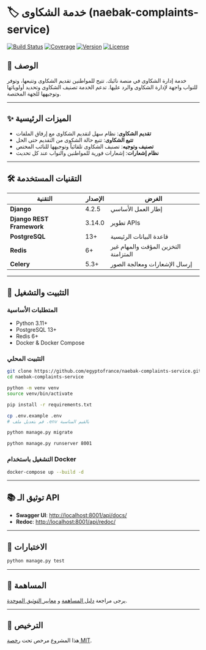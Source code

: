 # 🏷️ خدمة الشكاوى (naebak-complaints-service)

[![Build Status](https://img.shields.io/badge/build-passing-brightgreen)](https://github.com/egyptofrance/naebak-complaints-service/actions)
[![Coverage](https://img.shields.io/badge/coverage-88%25-green)](https://github.com/egyptofrance/naebak-complaints-service)
[![Version](https://img.shields.io/badge/version-1.0.0-blue)](https://github.com/egyptofrance/naebak-complaints-service/releases)
[![License](https://img.shields.io/badge/license-MIT-yellow)](LICENSE)

## 📝 الوصف

خدمة إدارة الشكاوى في منصة نائبك. تتيح للمواطنين تقديم الشكاوى وتتبعها، وتوفر للنواب واجهة لإدارة الشكاوى والرد عليها. تدعم الخدمة تصنيف الشكاوى وتحديد أولوياتها وتوجيهها للجهة المختصة.

---

## ✨ الميزات الرئيسية

- **تقديم الشكاوى**: نظام سهل لتقديم الشكاوى مع إرفاق الملفات
- **تتبع الشكاوى**: تتبع حالة الشكوى من التقديم حتى الحل
- **تصنيف وتوجيه**: تصنيف الشكاوى تلقائياً وتوجيهها للنائب المختص
- **نظام إشعارات**: إشعارات فورية للمواطنين والنواب عند كل تحديث

---

## 🛠️ التقنيات المستخدمة

| التقنية | الإصدار | الغرض |
|---------|---------|-------|
| **Django** | 4.2.5 | إطار العمل الأساسي |
| **Django REST Framework** | 3.14.0 | تطوير APIs |
| **PostgreSQL** | 13+ | قاعدة البيانات الرئيسية |
| **Redis** | 6+ | التخزين المؤقت والمهام غير المتزامنة |
| **Celery** | 5.3+ | إرسال الإشعارات ومعالجة الصور |

---

## 🚀 التثبيت والتشغيل

### **المتطلبات الأساسية**

- Python 3.11+
- PostgreSQL 13+
- Redis 6+
- Docker & Docker Compose

### **التثبيت المحلي**

```bash
git clone https://github.com/egyptofrance/naebak-complaints-service.git
cd naebak-complaints-service

python -m venv venv
source venv/bin/activate

pip install -r requirements.txt

cp .env.example .env
# قم بتعديل ملف .env بالقيم المناسبة

python manage.py migrate

python manage.py runserver 8001
```

### **التشغيل باستخدام Docker**

```bash
docker-compose up --build -d
```

---

## 📚 توثيق الـ API

- **Swagger UI**: [http://localhost:8001/api/docs/](http://localhost:8001/api/docs/)
- **Redoc**: [http://localhost:8001/api/redoc/](http://localhost:8001/api/redoc/)

---

## 🧪 الاختبارات

```bash
python manage.py test
```

---

## 🤝 المساهمة

يرجى مراجعة [دليل المساهمة](CONTRIBUTING.md) و [معايير التوثيق الموحدة](../../naebak-almakhzan/DOCUMENTATION_STANDARDS.md).

---

## 📄 الترخيص

هذا المشروع مرخص تحت [رخصة MIT](LICENSE).

